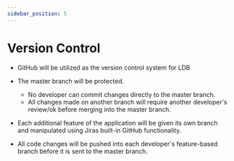 ```yaml
---
sidebar_position: 5
---
```


# Version Control
- GitHub will be utilized as the version control system for LDB

- The master branch will be protected. 
    - No developer can commit changes directly to the master branch.
    - All changes made on another branch will require another developer's review/ok before merging into the master branch.

- Each additional feature of the application will be given its own branch and manipulated using Jiras built-in GitHub functionality.

- All code changes will be pushed into each developer's feature-based branch before it is sent to the master branch.
